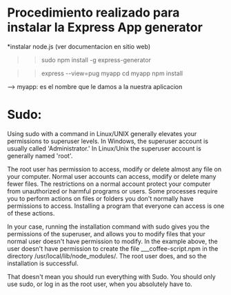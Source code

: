 # Procedimiento realizado para instalar la Express App generator
*instalar node.js (ver documentacion en sitio web)

>> sudo npm install -g express-generator

>> express --view=pug myapp
>> cd myapp
>> npm install

--> myapp: es el nombre que le damos a la nuestra aplicacion

# Sudo: 
Using sudo with a command in Linux/UNIX generally elevates your permissions to superuser levels. In Windows, the superuser account is usually called 'Administrator.' In Linux/Unix the superuser account is generally named 'root'.

The root user has permission to access, modify or delete almost any file on your computer. Normal user accounts can access, modify or delete many fewer files. The restrictions on a normal account protect your computer from unauthorized or harmful programs or users. Some processes require you to perform actions on files or folders you don't normally have permissions to access. Installing a program that everyone can access is one of these actions.

In your case, running the installation command with sudo gives you the permissions of the superuser, and allows you to modify files that your normal user doesn't have permission to modify. In the example above, the user doesn't have permission to create the file ___coffee-script.npm in the directory /usr/local/lib/node_modules/. The root user does, and so the installation is successful.

That doesn't mean you should run everything with Sudo. You should only use sudo, or log in as the root user, when you absolutely have to.